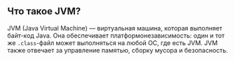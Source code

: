 ## Что такое JVM?

JVM (Java Virtual Machine) — виртуальная машина, которая выполняет байт-код Java. Она обеспечивает платформонезависимость: один и тот же `.class`-файл может выполняться на любой ОС, где есть JVM. JVM также отвечает за управление памятью, сборку мусора и безопасность.
